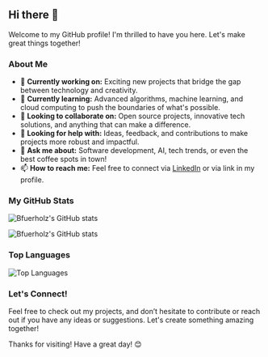 ## Hi there 👋

Welcome to my GitHub profile! I'm thrilled to have you here. Let's make great things together!

### About Me

- 🔭 **Currently working on:** Exciting new projects that bridge the gap between technology and creativity.
- 🌱 **Currently learning:** Advanced algorithms, machine learning, and cloud computing to push the boundaries of what's possible.
- 👯 **Looking to collaborate on:** Open source projects, innovative tech solutions, and anything that can make a difference.
- 🤔 **Looking for help with:** Ideas, feedback, and contributions to make projects more robust and impactful.
- 💬 **Ask me about:** Software development, AI, tech trends, or even the best coffee spots in town!
- 📫 **How to reach me:** Feel free to connect via [LinkedIn](https://www.linkedin.com/in/bfuerholz/) or via link in my profile.

### My GitHub Stats

![Bfuerholz's GitHub stats](https://github-readme-stats.vercel.app/api?username=bfuerholz&show_icons=true&theme=radical)

![Bfuerholz's GitHub stats](https://github-stats-zeta-blue.vercel.app/api?username=bfuerholz&show_icons=true&theme=radical)

### Top Languages

![Top Languages](https://github-readme-stats.vercel.app/api/top-langs/?username=bfuerholz&layout=compact&theme=radical)

### Let's Connect!

Feel free to check out my projects, and don’t hesitate to contribute or reach out if you have any ideas or suggestions. Let's create something amazing together!

Thanks for visiting! Have a great day! 😊
